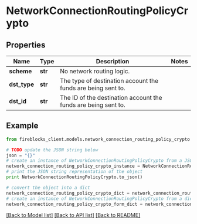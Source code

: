 # NetworkConnectionRoutingPolicyCrypto


## Properties
Name | Type | Description | Notes
------------ | ------------- | ------------- | -------------
**scheme** | **str** | No network routing logic. | 
**dst_type** | **str** | The type of destination account the funds are being sent to. | 
**dst_id** | **str** | The ID of the destination account the funds are being sent to. | 

## Example

```python
from fireblocks_client.models.network_connection_routing_policy_crypto import NetworkConnectionRoutingPolicyCrypto

# TODO update the JSON string below
json = "{}"
# create an instance of NetworkConnectionRoutingPolicyCrypto from a JSON string
network_connection_routing_policy_crypto_instance = NetworkConnectionRoutingPolicyCrypto.from_json(json)
# print the JSON string representation of the object
print NetworkConnectionRoutingPolicyCrypto.to_json()

# convert the object into a dict
network_connection_routing_policy_crypto_dict = network_connection_routing_policy_crypto_instance.to_dict()
# create an instance of NetworkConnectionRoutingPolicyCrypto from a dict
network_connection_routing_policy_crypto_form_dict = network_connection_routing_policy_crypto.from_dict(network_connection_routing_policy_crypto_dict)
```
[[Back to Model list]](../README.md#documentation-for-models) [[Back to API list]](../README.md#documentation-for-api-endpoints) [[Back to README]](../README.md)


